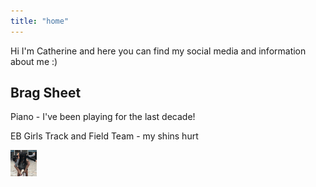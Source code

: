 ```yaml
---
title: "home"
---
```


Hi I'm Catherine and here you can find my social media and information about me :)

## Brag Sheet
Piano - I've been playing for the last decade!

EB Girls Track and Field Team - my shins hurt

![image](/assets/hi.png)
